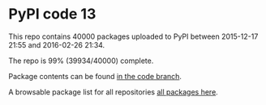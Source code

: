 # PyPI code 13

This repo contains 40000 packages uploaded to PyPI between 
2015-12-17 21:55 and 2016-02-26 21:34.

The repo is 99% (39934/40000) complete.

Package contents can be found [in the code branch](https://github.com/pypi-data/pypi-mirror-13/tree/code/packages).

A browsable package list for all repositories [all packages here](https://pypi-data.github.io/website/repositories/pypi-mirror-13).


